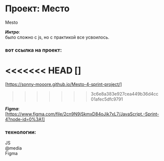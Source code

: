 # Проект: Место
Mesto<br/>

___Интро___:<br/>
было сложно с js, но с практикой все усвоилось.
### вот ссылка на проект:
<<<<<<< HEAD
[]<br/>
=======
[https://sonny-mooore.github.io/Mesto-4-sprint-project/]<br/>
>>>>>>> 3c6e8a383e927cea449b36d4cc01afec5dfc9791

___Figma___:<br/>
[https://www.figma.com/file/2cn9N9jSkmxD84oJik7xL7/JavaScript.-Sprint-4?node-id=0%3A1]
### технологии:
﻿﻿JS<br/>
﻿﻿@media<br/>
﻿﻿Figma<br/>
